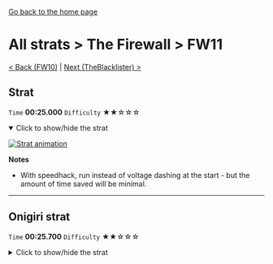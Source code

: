 [Go back to the home page](https://github.com/Doublevil/scbspeedrun)

# All strats > The Firewall > FW11

[< Back (FW10)](https://github.com/Doublevil/scbspeedrun/blob/main/levels/all_lvl/FW/FW10.md) | [Next (TheBlacklister) >](https://github.com/Doublevil/scbspeedrun/blob/main/levels/all_lvl/FW/TheBlacklister.md)

## Strat

`Time` **00:25.000** `Difficulty` ★★☆☆☆
<details open>
  <summary>Click to show/hide the strat</summary>

  [![Strat animation](https://github.com/Doublevil/scbspeedrun/blob/main/media/levels/FW/FW11_Strat.webp)](https://github.com/Doublevil/scbspeedrun/blob/main/media/levels/FW/FW11_Strat.mp4?raw=true)

  **Notes**
  - With speedhack, run instead of voltage dashing at the start - but the amount of time saved will be minimal.
</details>

---
## Onigiri strat

`Time` **00:25.700** `Difficulty` ★★☆☆☆
<details>
  <summary>Click to show/hide the strat</summary>

  [![Strat animation](https://github.com/Doublevil/scbspeedrun/blob/main/media/levels/FW/FW11_OnigiriStrat.webp)](https://github.com/Doublevil/scbspeedrun/blob/main/media/levels/FW/FW11_OnigiriStrat.mp4?raw=true)

  **Notes**
  - With speedhack, run instead of voltage dashing at the start - but the amount of time saved will be minimal.
</details>
